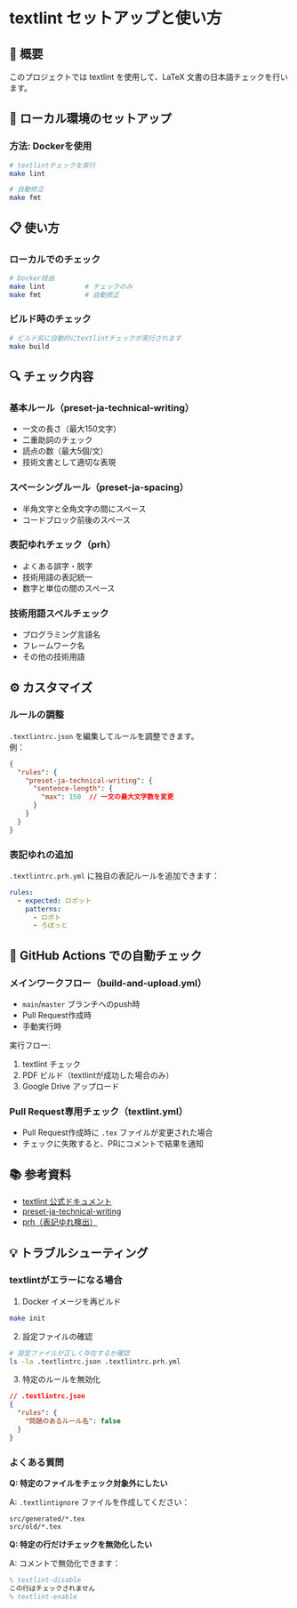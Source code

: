 # textlint セットアップと使い方

## 📝 概要

このプロジェクトでは textlint を使用して、LaTeX 文書の日本語チェックを行います。

## 🚀 ローカル環境のセットアップ

### 方法: Dockerを使用

```bash
# textlintチェックを実行
make lint

# 自動修正
make fmt
```

## 📋 使い方

### ローカルでのチェック

```bash
# Docker経由
make lint          # チェックのみ
make fmt           # 自動修正
```

### ビルド時のチェック

```bash
# ビルド前に自動的にtextlintチェックが実行されます
make build
```

## 🔍 チェック内容

### 基本ルール（preset-ja-technical-writing）
- 一文の長さ（最大150文字）
- 二重助詞のチェック
- 読点の数（最大5個/文）
- 技術文書として適切な表現

### スペーシングルール（preset-ja-spacing）
- 半角文字と全角文字の間にスペース
- コードブロック前後のスペース

### 表記ゆれチェック（prh）
- よくある誤字・脱字
- 技術用語の表記統一
- 数字と単位の間のスペース

### 技術用語スペルチェック
- プログラミング言語名
- フレームワーク名
- その他の技術用語

## ⚙️ カスタマイズ

### ルールの調整

`.textlintrc.json` を編集してルールを調整できます。   
例：
```json
{
  "rules": {
    "preset-ja-technical-writing": {
      "sentence-length": {
        "max": 150  // 一文の最大文字数を変更
      }
    }
  }
}
```

### 表記ゆれの追加

`.textlintrc.prh.yml` に独自の表記ルールを追加できます：

```yaml
rules:
  - expected: ロボット
    patterns:
      - ロボト
      - ろぼっと
```

## 🤖 GitHub Actions での自動チェック

### メインワークフロー（build-and-upload.yml）
- `main`/`master` ブランチへのpush時
- Pull Request作成時
- 手動実行時

実行フロー:
1. textlint チェック
2. PDF ビルド（textlintが成功した場合のみ）
3. Google Drive アップロード

### Pull Request専用チェック（textlint.yml）
- Pull Request作成時に `.tex` ファイルが変更された場合
- チェックに失敗すると、PRにコメントで結果を通知

## 📚 参考資料

- [textlint 公式ドキュメント](https://textlint.github.io/)
- [preset-ja-technical-writing](https://github.com/textlint-ja/textlint-rule-preset-ja-technical-writing)
- [prh（表記ゆれ検出）](https://github.com/textlint-rule/textlint-rule-prh)

## 💡 トラブルシューティング

### textlintがエラーになる場合

1. Docker イメージを再ビルド
```bash
make init
```

2. 設定ファイルの確認
```bash
# 設定ファイルが正しく存在するか確認
ls -la .textlintrc.json .textlintrc.prh.yml
```

3. 特定のルールを無効化
```json
// .textlintrc.json
{
  "rules": {
    "問題のあるルール名": false
  }
}
```

### よくある質問

**Q: 特定のファイルをチェック対象外にしたい**

A: `.textlintignore` ファイルを作成してください：
```
src/generated/*.tex
src/old/*.tex
```

**Q: 特定の行だけチェックを無効化したい**

A: コメントで無効化できます：
```latex
% textlint-disable
この行はチェックされません
% textlint-enable
```